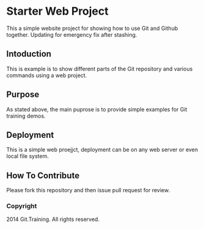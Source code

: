 # Starter Web Project

This a simple website project for showing how to use Git and Github together. Updating for emergency fix after stashing. 

## Intoduction

This is example is to show different parts of the Git repository and various commands using a web project.

## Purpose

As stated above, the main puprose is to provide simple examples for Git training demos.

## Deployment

This is a simple web proejjct, deployment can be on any web server or even local file system.

## How To Contribute

Please fork this repository and then issue pull request for review.

### Copyright

2014 Git.Training. All rights reserved.